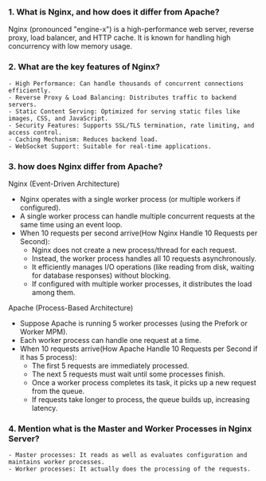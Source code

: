 ### 1. What is Nginx, and how does it differ from Apache?
  Nginx (pronounced "engine-x") is a high-performance web server, reverse proxy, load balancer, and HTTP cache. It is known for handling high concurrency with low memory usage.

### 2. What are the key features of Nginx?
    - High Performance: Can handle thousands of concurrent connections efficiently.
    - Reverse Proxy & Load Balancing: Distributes traffic to backend servers.
    - Static Content Serving: Optimized for serving static files like images, CSS, and JavaScript.
    - Security Features: Supports SSL/TLS termination, rate limiting, and access control.
    - Caching Mechanism: Reduces backend load.
    - WebSocket Support: Suitable for real-time applications.

### 3. how does Nginx differ from Apache?
Nginx (Event-Driven Architecture)
- Nginx operates with a single worker process (or multiple workers if configured).
- A single worker process can handle multiple concurrent requests at the same time using an event loop.
- When 10 requests per second arrive(How Nginx Handle 10 Requests per Second):
    - Nginx does not create a new process/thread for each request.
    - Instead, the worker process handles all 10 requests asynchronously.
    - It efficiently manages I/O operations (like reading from disk, waiting for database responses) without blocking.
    - If configured with multiple worker processes, it distributes the load among them.
  
Apache (Process-Based Architecture)
- Suppose Apache is running 5 worker processes (using the Prefork or Worker MPM).
- Each worker process can handle one request at a time.
- When 10 requests arrive(How Apache Handle 10 Requests per Second if it has 5 process):
    - The first 5 requests are immediately processed.
    - The next 5 requests must wait until some processes finish.
    - Once a worker process completes its task, it picks up a new request from the queue.
    - If requests take longer to process, the queue builds up, increasing latency.
 
### 4. Mention what is the Master and Worker Processes in Nginx Server?
    - Master processes: It reads as well as evaluates configuration and maintains worker processes.
    - Worker processes: It actually does the processing of the requests.
      
